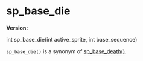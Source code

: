 # sp_base_die

**Version:** <VersionInfo dink="" standalone />&nbsp;<VersionInfo freedink="" standalone />&nbsp;<VersionInfo dinkhd="" standalone />&nbsp;<VersionInfo yedink="" standalone />

<Prototype>int sp_base_die(int active_sprite, int base_sequence)</Prototype>

`sp_base_die()` is a synonym of [sp_base_death()](./sp-base-death.md).
